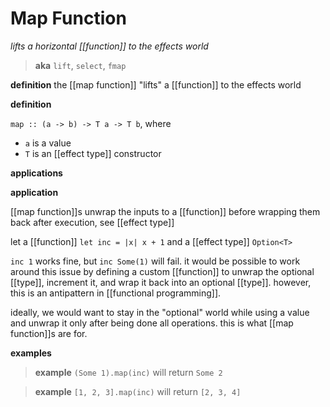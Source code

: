 # Map Function

_lifts a horizontal [[function]] to the effects world_

> **aka** `lift`, `select`, `fmap`

**definition** the [[map function]] "lifts" a [[function]] to the effects world

**definition**

`map :: (a -> b) -> T a -> T b`, where

- `a` is a value
- `T` is an [[effect type]] constructor

**applications**

**application**

[[map function]]s unwrap the inputs to a [[function]] before wrapping them back after execution, see [[effect type]]

let a [[function]] `let inc = |x| x + 1` and a [[effect type]] `Option<T>`

`inc 1` works fine, but `inc Some(1)` will fail. it would be possible to work around this issue by defining a custom [[function]] to unwrap the optional [[type]], increment it, and wrap it back into an optional [[type]]. however, this is an antipattern in [[functional programming]].

ideally, we would want to stay in the "optional" world while using a value and unwrap it only after being done all operations. this is what [[map function]]s are for.

**examples**

> **example** `(Some 1).map(inc)` will return `Some 2`

> **example** `[1, 2, 3].map(inc)` will return `[2, 3, 4]`
